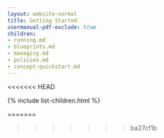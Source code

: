 ```yaml
---
layout: website-normal
title: Getting Started
usermanual-pdf-exclude: true
children:
- running.md
- blueprints.md
- managing.md
- policies.md
- concept-quickstart.md
---
```

<<<<<<< HEAD

{% include list-children.html %}


=======
>>>>>>> ba27cf1b
